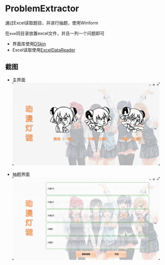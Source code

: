 # ProblemExtractor
通过Excel读取题目，并进行抽题，使用Winform

在`exe`同目录放置excel文件，并且一列一个问题即可

* 界面库使用[DSkin](http://d.cskin.net/)
* Excel读取使用[ExcelDataReader](https://github.com/ExcelDataReader/ExcelDataReader)

## 截图

* 主界面
![MainForm](Screenshot/MainForm.png)

* 抽题界面
![ProblemForm](Screenshot/ProblemForm.png)



